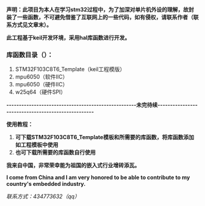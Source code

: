 **声明：此项目为本人在学习stm32过程中，为了加深对单片机外设的理解，故封装了一些函数，不可避免借鉴了互联网上的一些代码，如有侵权，请联系作者（联系方式见文章末）。**



**此工程基于keil开发环境，采用hal库函数进行开发。**

### 库函数目录（）：
1. STM32F103C8T6_Template（keil工程模版）
1. mpu6050（软件IIC）
1. mpu6050（硬件IIC）
1. w25q64（硬件SPI）



**----------------------------------------------------未完待续---------------------------------------------------**



**使用教程：**

1. **可下载STM32F103C8T6_Template模板和所需要的库函数，将库函数添加如工程模板中使用**
2. **也可下载所需要的库函数自行使用**



**我来自中国，非常荣幸能为祖国的嵌入式行业增砖添瓦。**

**I come from China and I am very honored to be able to contribute to my country's embedded industry.**

*联系方式：434773632（qq）* 

